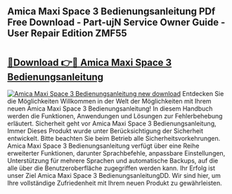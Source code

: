 ## Amica Maxi Space 3 Bedienungsanleitung PDf Free Download - Part-ujN Service Owner Guide - User Repair Edition ZMF55

# <h2><a href="http://df5t0l3.blite.top/?on=Amica+Maxi+Space+3+Bedienungsanleitung">🔗Download 👉🔴 Amica Maxi Space 3 Bedienungsanleitung</a></h2>

[![Amica Maxi Space 3 Bedienungsanleitung new download](https://i.imgur.com/lujVjoI.png)](http://df5t0l3.blite.top/?on=Amica+Maxi+Space+3+Bedienungsanleitung)
Entdecken Sie die Möglichkeiten Willkommen in der Welt der Möglichkeiten mit Ihrem neuen Amica Maxi Space 3 Bedienungsanleitung! In diesem Handbuch werden die Funktionen, Anwendungen und Lösungen zur Fehlerbehebung erläutert. Sicherheit geht vor Amica Maxi Space 3 Bedienungsanleitung, Immer Dieses Produkt wurde unter Berücksichtigung der Sicherheit entwickelt. Bitte beachten Sie beim Betrieb alle Sicherheitsvorkehrungen. Amica Maxi Space 3 Bedienungsanleitung verfügt über eine Reihe erweiterter Funktionen, darunter Sprachbefehle, anpassbare Einstellungen, Unterstützung für mehrere Sprachen und automatische Backups, auf die alle über die Benutzeroberfläche zugegriffen werden kann. Ihr Erfolg ist unser Ziel Amica Maxi Space 3 BedienungsanleitungDD. Wir sind hier, um Ihre vollständige Zufriedenheit mit Ihrem neuen Produkt zu gewährleisten.
